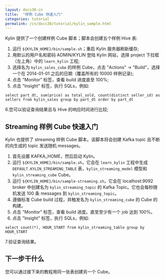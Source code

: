 ```yaml
---
layout: docs30-cn
title:  "样例 Cube 快速入门"
categories: tutorial
permalink: /cn/docs30/tutorial/kylin_sample.html
---
```


Kylin 提供了一个创建样例 Cube 脚本；脚本会创建五个样例 Hive 表:

1. 运行 `${KYLIN_HOME}/bin/sample.sh`；重启 Kylin 服务器刷新缓存;
2. 用默认的用户名和密码 ADMIN/KYLIN 登陆 Kylin 网站，选择 project 下拉框（左上角）中的 `learn_kylin` 工程;
3. 选择名为 `kylin_sales_cube` 的样例 Cube，点击 "Actions" -> "Build"，选择一个在 2014-01-01 之后的日期（覆盖所有的 10000 样例记录);
4. 点击 "Monitor" 标签，查看 build 进度直至 100%;
5. 点击 "Insight" 标签，执行 SQLs，例如:

```
select part_dt, sum(price) as total_sold, count(distinct seller_id) as sellers from kylin_sales group by part_dt order by part_dt
```

 6.您可以验证查询结果且与 Hive 的响应时间进行比较;

   
## Streaming 样例 Cube 快速入门

Kylin 也提供了 streaming 样例 Cube 脚本。该脚本将会创建 Kafka topic 且不断的向生成的 topic 发送随机 messages。

1. 首先设置 KAFKA_HOME，然后启动 Kylin。
2. 运行 `${KYLIN_HOME}/bin/sample.sh`，它会在 `learn_kylin` 工程中生成 `DEFAULT.KYLIN_STREAMING_TABLE` 表，`kylin_streaming_model` 模型和 `kylin_streaming_cube` Cube。
3. 运行 `${KYLIN_HOME}/bin/sample-streaming.sh`，它会在 localhost:9092 broker 中创建名为 `kylin_streaming_topic` 的 Kafka Topic。它也会每秒随机发送 100 条 messages 到 `kylin_streaming_topic`。
4. 遵循标准 Cube build 过程，并触发名为 `kylin_streaming_cube` 的 Cube 的构建。  
5. 点击 "Monitor" 标签，查看 build 进度。直至至少有一个 job 达到 100%。
6. 点击 "Insight" 标签，执行 SQLs，例如:

```
select count(*), HOUR_START from kylin_streaming_table group by HOUR_START
```

 7.验证查询结果。
 
## 下一步干什么

您可以通过接下来的教程用同一张表创建另一个 Cube。
